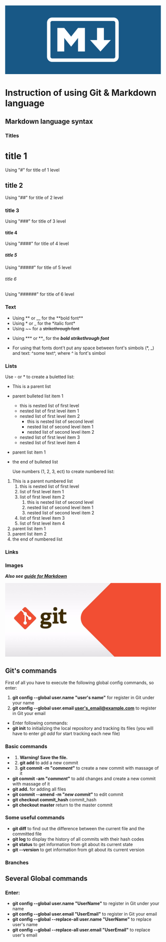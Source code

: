 ![logo](resource\md.png)

# Instruction of using Git & Markdown language

## Markdown language syntax

### Titles

# title 1

Using "#" for title of 1 level

## title 2

Using "##" for title of 2 level

### title 3

Using "###" for title of 3 level

#### title 4

Using "####" for title of 4 level

##### title 5

Using "#####" for title of 5 level

###### title 6

Using "######" for title of 6 level

### Text

-   Using ** or \_\_ for the **bold font\*\*
-   Using * or \_ for the *italic font\*
-   Using \~\~ for a ~~strikethrough font~~

*   Using \*\*\* or \*\*\_ for the **_bold strikethrough font_**

-   For using that fonts dont't put any space between font's simbols (\*, \_) and text: ^some text^, where ^ is font's simbol

### Lists

Use - or \* to create a buletted list:

-   This is a parent list
-   parent bulleted list item 1
    -   this is nested list of first level
    -   nested list of first level item 1
    -   nested list of first level item 2
        -   this is nested list of second level
        -   nested list of second level item 1
        -   nested list of second level item 2
    -   nested list of first level item 3
    -   nested list of first level item 4
-   parent list item 1
-   the end of bulleted list

    Use numbers (1, 2, 3, ect) to create numbered list:

1. This is a parent numbered list
    1. this is nested list of first level
    2. list of first level item 1
    3. list of first level item 2
        1. this is nested list of second level
        2. nested list of second level item 1
        3. nested list of second level item 2
    4. list of first level item 3
    5. list of first level item 4
2. parent list item 1
3. parent list item 2
4. the end of numbered list

### Links

### Images

**_Also see [guide for Markdown](https://docs.microsoft.com/ru-ru/contribute/markdown-reference)_**

![logo](resource\git.jpg)

## Git's commands

First of all you have to execute the following global config commands, so enter:

1. **git config --global user.name "user's name"** for register in Git under your name
2. **git config --global user.email <user's_email@example.com>** to register in Git your email

-   Enter following commands:
-   **git init** to initializing the local repository and tracking its files (you will have to enter _git add_ for start tracking each new file)

### Basic commands

-   1. **Warning! Save the file.**
-   2. **git add** to add a new commit
-   3. **git commit -m "_comment_"** to create a new commit with massage of it
-   **git commit -am "_comment_"** to add changes and create a new commit with massage of it
-   **git add.** for adding all files
-   **git commit --amend -m "_new commit_"** to edit commit
-   **git checkout commit_hash** commit_hash
-   **git checkout master** return to the master commit

### Some useful commands

-   **git diff** to find out the difference between the current file and the committed file
-   **git log** to display the history of all commits with their hash codes
-   **git status** to get information from git about its current state
-   **git --version** to get information from git about its current version

### Branches

###

## Several Global commands

### Enter:

-   **git config --global user.name "UserName"** to register in Git under your name
-   **git config --global user.email "UserEmail"** to register in Git your email
-   **git config --global --replace-all user.name "UserName"** to replace user's name
-   **git config --global --replace-all user.email "UserEmail"** to replace user's email
